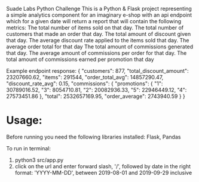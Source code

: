 Suade Labs Python Challenge
This is a Python & Flask project representing a simple analytics component for an imaginary  e-shop with an api endpoint
which for a given date  will return a report that will contain the following metrics:
The total number of items sold on that day.
The total number of customers that made an order that day.
The total amount of discount given that day.
The average discount rate applied to the items sold that day.
The average order total for that day
The total amount of commissions generated that day.
The average amount of commissions per order for that day.
The total amount of commissions earned per promotion that day

Example endpoint response:
 {
 "customers": 877,
 "total_discount_amount": 23207660.62,
 "items": 291544,
 "order_total_avg": 14857290.47,
 "discount_rate_avg": 0.15,
 "commissions": {
     "promotions": {
         "1": 30789016.52,
         "3": 8054710.81,
         "2": 20082936.33,
         "5": 22946449.12,
         "4": 27573451.86
     },
     "total": 2532657169.95,
     "order_average": 2743940.59
     }
 }

# Usage:

Before running you need the following libraries installed: Flask, Pandas

To run in terminal:
1) python3 src/app.py
2) click on the url and enter forward slash, '/', followed by date in the right format: 'YYYY-MM-DD',
between 2019-08-01 and 2019-09-29 inclusive

